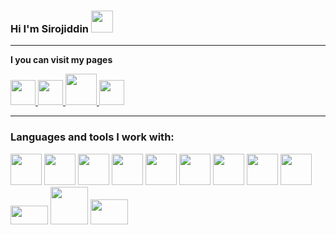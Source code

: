 ### Hi I'm Sirojiddin <img src="https://media3.giphy.com/media/hvRJCLFzcasrR4ia7z/giphy.gif" width="35px">
<hr>

<strong>I you can visit my pages</strong>

<a href="https://www.instagram.com/sirojiddin8617/">
<img src="https://upload.wikimedia.org/wikipedia/commons/thumb/a/a5/Instagram_icon.png/2048px-Instagram_icon.png" width="40px">  
</a>
<a href="https://www.facebook.com/profile.php?id=100007818046510">
<img src="https://www.freepnglogos.com/uploads/facebook-logo-icon/facebook-logo-icon-file-facebook-icon-svg-wikimedia-commons-4.png" width="40px">  
</a>
<a href="https://t.me/sirojiddin8617">
<img src="https://static.vecteezy.com/system/resources/previews/017/221/839/original/telegram-logo-transparent-free-png.png" width="50px" height="50px">  
</a>
<a href="https://www.codewars.com/users/Jorisdandii">
<img src="https://docs.codewars.com/logo.svg" width="40px"">  
</a>
<br/>
<hr>
                                                           
### Languages and tools I work with:

<code><img src="https://upload.wikimedia.org/wikipedia/commons/thumb/6/61/HTML5_logo_and_wordmark.svg/2048px-HTML5_logo_and_wordmark.svg.png" width="50px"></code>
<code><img src="https://cdn.freebiesupply.com/logos/large/2x/css3-logo-png-transparent.png" width="50px"></code>
<code><img src="https://upload.wikimedia.org/wikipedia/commons/6/6a/JavaScript-logo.png" width="50px"></code>
<code><img src="https://w7.pngwing.com/pngs/403/269/png-transparent-react-react-native-logos-brands-in-colors-icon-thumbnail.png" width="50px"></code>
<code><img src="https://w7.pngwing.com/pngs/452/24/png-transparent-js-logo-node-logos-and-brands-icon.png" width="50px"></code>
<code><img src="https://www.pngall.com/wp-content/uploads/13/Mongodb-PNG-Pic.png" width="50px"></code>
<code><img src="https://encrypted-tbn0.gstatic.com/images?q=tbn:ANd9GcRs_eMjpOH-m8PRNgphEdHAG3G8iJJb2VBPBjOSMZvACKcMe_h_IioGSi2fK0JYnnm_efI&usqp=CAU" width="50px"></code>
<code><img src="https://gdm-catalog-fmapi-prod.imgix.net/ProductLogo/487b2655-8eea-4321-9ec0-3034b4444be3.png?auto=format&q=50&w=128&h=128&fit=max&dpr=3" width="50px"></code>
<code><img src="https://avatars.dzeninfra.ru/get-zen_doc/751940/pub_5ad594f9830905f56834939e_5ad5956f77d0e6231c9503cc/scale_1200" width="50px"></code>
<code><img src="https://upload.wikimedia.org/wikipedia/commons/thumb/d/db/Npm-logo.svg/1200px-Npm-logo.svg.png" width="60px" height="30px"></code>
<code><img src="https://upload.wikimedia.org/wikipedia/commons/thumb/b/b2/Bootstrap_logo.svg/1200px-Bootstrap_logo.svg.png" width="60px"></code>
<code><img src="https://heropy.blog/css/images/vendor_icons/sass.png" width="60px" height="40px"></code>
<br />                                                                                                                     
